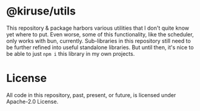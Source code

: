 # @kiruse/utils
This repository & package harbors various utilities that I don't quite know yet where to put. Even worse, some of this functionality, like the scheduler, only works with bun, currently. Sub-libraries in this repository still need to be further refined into useful standalone libraries. But until then, it's nice to be able to just `npm i` this library in my own projects.

# License
All code in this repository, past, present, or future, is licensed under Apache-2.0 License.
